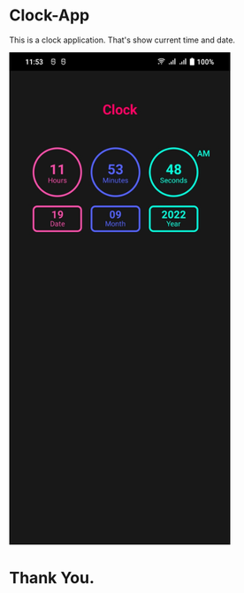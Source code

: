 # Clock-App

This is a clock application. That's show current time and date.

<img src='./assets/clock-app.jpg' alt='App Image' width='400'>

# Thank You.
